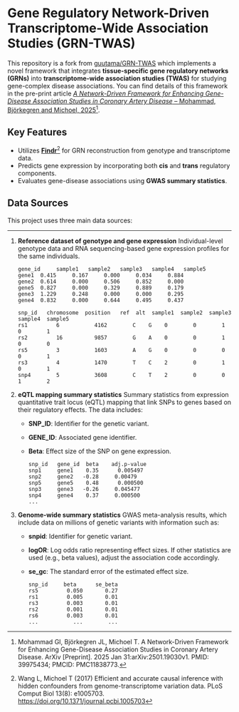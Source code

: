 # Gene Regulatory Network-Driven Transcriptome-Wide Association Studies (GRN-TWAS)

This repository is a fork from [guutama/GRN-TWAS](https://github.com/guutama/GRN-TWAS) which implements a novel framework that integrates **tissue-specific gene regulatory networks (GRNs)** into **transcriptome-wide association studies (TWAS)** for studying gene-complex disease associations. You can find details of this framework in the pre-print article [*A Network-Driven Framework for Enhancing Gene-Disease Association Studies in Coronary Artery Disease* – Mohammad, Björkegren and Michoel, 2025](https://arxiv.org/pdf/2501.19030)[^GNR-TWAS].

## Key Features

- Utilizes [**Findr**](https://github.com/lingfeiwang/findr)[^FINDR] for GRN reconstruction from genotype and transcriptome data.
- Predicts gene expression by incorporating both **cis** and **trans** regulatory components.
- Evaluates gene-disease associations using **GWAS summary statistics**.

## Data Sources

This project uses three main data sources:

---

1. **Reference dataset of genotype and gene expression**
   Individual-level genotype data and RNA sequencing-based gene expression profiles for the same individuals.


      ```plaintext
      gene_id     sample1   sample2   sample3   sample4   sample5
      gene1  0.415     0.167     0.000     0.034     0.884
      gene2  0.614     0.000     0.506     0.852     0.000
      gene5  0.827     0.000     0.329     0.889     0.179
      gene3  1.229     0.248     0.000     0.000     0.295
      gene4  0.832     0.000     0.644     0.495     0.437
      ```

      ```plaintext
      snp_id   chromosome  position   ref  alt  sample1  sample2  sample3  sample4  sample5
      rs1         6           4162        C    G    0        0        1        0        1
      rs2         16          9857        G    A    0        0        1        0        0
      rs5         3           1603        A    G    0        0        0        0        1
      rs3         4           1470        T    C    2        0        1        0        1
      snp4        5           3608        C    T    2        0        0        1        2
      ```

2. **eQTL mapping summary statistics**
   Summary statistics from expression quantitative trait locus (eQTL) mapping that link SNPs to genes based on their regulatory effects. The data includes:

   - **SNP_ID**: Identifier for the genetic variant.
   - **GENE_ID**: Associated gene identifier.
   - **Beta**: Effect size of the SNP on gene expression.

      ```plaintext
      snp_id   gene_id  beta    adj.p-value
      snp1     gene1    0.35      0.005497
      snp2     gene2   -0.28     0.00479
      snp5     gene5    0.48      0.000500
      snp3     gene3   -0.26     0.045477
      snp4     gene4    0.37     0.000500
      ...
      ```

3. **Genome-wide summary statistics**
   GWAS meta-analysis results, which include data on millions of genetic variants with information such as:

   - **snpid**: Identifier for genetic variant.
   - **logOR**: Log odds ratio representing effect sizes. If other statistics are used (e.g., beta values), adjust the association code accordingly.
   - **se_gc**: The standard error of the estimated effect size.

      ```plaintext
      snp_id     beta      se_beta
      rs5         0.050       0.27
      rs1         0.005       0.01
      rs3         0.003       0.01
      rs2         0.001       0.01
      rs6         0.003       0.01
      ...           ...        ...
      ```

[^GNR-TWAS]: Mohammad GI, Björkegren JL, Michoel T. A Network-Driven Framework for Enhancing Gene-Disease Association Studies in Coronary Artery Disease. ArXiv [Preprint]. 2025 Jan 31:arXiv:2501.19030v1. PMID: 39975434; PMCID: PMC11838773.
[^FINDR]: Wang L, Michoel T (2017) Efficient and accurate causal inference with hidden confounders from genome-transcriptome variation data. PLoS Comput Biol 13(8): e1005703. https://doi.org/10.1371/journal.pcbi.1005703